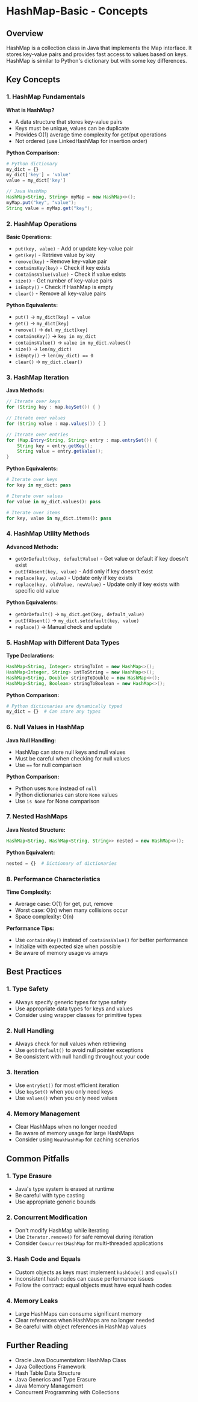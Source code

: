 # HashMap-Basic - Concepts

## Overview

HashMap is a collection class in Java that implements the Map interface. It stores key-value pairs and provides fast access to values based on keys. HashMap is similar to Python's dictionary but with some key differences.

## Key Concepts

### 1. HashMap Fundamentals

**What is HashMap?**
- A data structure that stores key-value pairs
- Keys must be unique, values can be duplicate
- Provides O(1) average time complexity for get/put operations
- Not ordered (use LinkedHashMap for insertion order)

**Python Comparison:**
```python
# Python dictionary
my_dict = {}
my_dict['key'] = 'value'
value = my_dict['key']
```

```java
// Java HashMap
HashMap<String, String> myMap = new HashMap<>();
myMap.put("key", "value");
String value = myMap.get("key");
```

### 2. HashMap Operations

**Basic Operations:**
- `put(key, value)` - Add or update key-value pair
- `get(key)` - Retrieve value by key
- `remove(key)` - Remove key-value pair
- `containsKey(key)` - Check if key exists
- `containsValue(value)` - Check if value exists
- `size()` - Get number of key-value pairs
- `isEmpty()` - Check if HashMap is empty
- `clear()` - Remove all key-value pairs

**Python Equivalents:**
- `put()` → `my_dict[key] = value`
- `get()` → `my_dict[key]`
- `remove()` → `del my_dict[key]`
- `containsKey()` → `key in my_dict`
- `containsValue()` → `value in my_dict.values()`
- `size()` → `len(my_dict)`
- `isEmpty()` → `len(my_dict) == 0`
- `clear()` → `my_dict.clear()`

### 3. HashMap Iteration

**Java Methods:**
```java
// Iterate over keys
for (String key : map.keySet()) { }

// Iterate over values
for (String value : map.values()) { }

// Iterate over entries
for (Map.Entry<String, String> entry : map.entrySet()) {
    String key = entry.getKey();
    String value = entry.getValue();
}
```

**Python Equivalents:**
```python
# Iterate over keys
for key in my_dict: pass

# Iterate over values
for value in my_dict.values(): pass

# Iterate over items
for key, value in my_dict.items(): pass
```

### 4. HashMap Utility Methods

**Advanced Methods:**
- `getOrDefault(key, defaultValue)` - Get value or default if key doesn't exist
- `putIfAbsent(key, value)` - Add only if key doesn't exist
- `replace(key, value)` - Update only if key exists
- `replace(key, oldValue, newValue)` - Update only if key exists with specific old value

**Python Equivalents:**
- `getOrDefault()` → `my_dict.get(key, default_value)`
- `putIfAbsent()` → `my_dict.setdefault(key, value)`
- `replace()` → Manual check and update

### 5. HashMap with Different Data Types

**Type Declarations:**
```java
HashMap<String, Integer> stringToInt = new HashMap<>();
HashMap<Integer, String> intToString = new HashMap<>();
HashMap<String, Double> stringToDouble = new HashMap<>();
HashMap<String, Boolean> stringToBoolean = new HashMap<>();
```

**Python Comparison:**
```python
# Python dictionaries are dynamically typed
my_dict = {}  # Can store any types
```

### 6. Null Values in HashMap

**Java Null Handling:**
- HashMap can store null keys and null values
- Must be careful when checking for null values
- Use `==` for null comparison

**Python Comparison:**
- Python uses `None` instead of `null`
- Python dictionaries can store `None` values
- Use `is None` for None comparison

### 7. Nested HashMaps

**Java Nested Structure:**
```java
HashMap<String, HashMap<String, String>> nested = new HashMap<>();
```

**Python Equivalent:**
```python
nested = {}  # Dictionary of dictionaries
```

### 8. Performance Characteristics

**Time Complexity:**
- Average case: O(1) for get, put, remove
- Worst case: O(n) when many collisions occur
- Space complexity: O(n)

**Performance Tips:**
- Use `containsKey()` instead of `containsValue()` for better performance
- Initialize with expected size when possible
- Be aware of memory usage vs arrays

## Best Practices

### 1. Type Safety
- Always specify generic types for type safety
- Use appropriate data types for keys and values
- Consider using wrapper classes for primitive types

### 2. Null Handling
- Always check for null values when retrieving
- Use `getOrDefault()` to avoid null pointer exceptions
- Be consistent with null handling throughout your code

### 3. Iteration
- Use `entrySet()` for most efficient iteration
- Use `keySet()` when you only need keys
- Use `values()` when you only need values

### 4. Memory Management
- Clear HashMaps when no longer needed
- Be aware of memory usage for large HashMaps
- Consider using `WeakHashMap` for caching scenarios

## Common Pitfalls

### 1. Type Erasure
- Java's type system is erased at runtime
- Be careful with type casting
- Use appropriate generic bounds

### 2. Concurrent Modification
- Don't modify HashMap while iterating
- Use `Iterator.remove()` for safe removal during iteration
- Consider `ConcurrentHashMap` for multi-threaded applications

### 3. Hash Code and Equals
- Custom objects as keys must implement `hashCode()` and `equals()`
- Inconsistent hash codes can cause performance issues
- Follow the contract: equal objects must have equal hash codes

### 4. Memory Leaks
- Large HashMaps can consume significant memory
- Clear references when HashMaps are no longer needed
- Be careful with object references in HashMap values

## Further Reading

- Oracle Java Documentation: HashMap Class
- Java Collections Framework
- Hash Table Data Structure
- Java Generics and Type Erasure
- Java Memory Management
- Concurrent Programming with Collections
